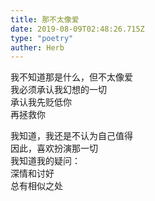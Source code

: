 ```yaml
---  
title: 那不太像爱  
date: 2019-08-09T02:48:26.715Z  
type: "poetry"  
auther: Herb   
---  
```

我不知道那是什么，但不太像爱  
我必须承认我幻想的一切  
承认我先贬低你  
再拯救你  

我知道，我还是不认为自己值得  
因此，喜欢扮演那一切  
我知道我的疑问：  
深情和讨好  
总有相似之处  
